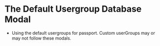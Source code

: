 # The Default Usergroup Database Modal
- Using the default usergroups for passport.  Custom userGroups may or may not follow these modals.
